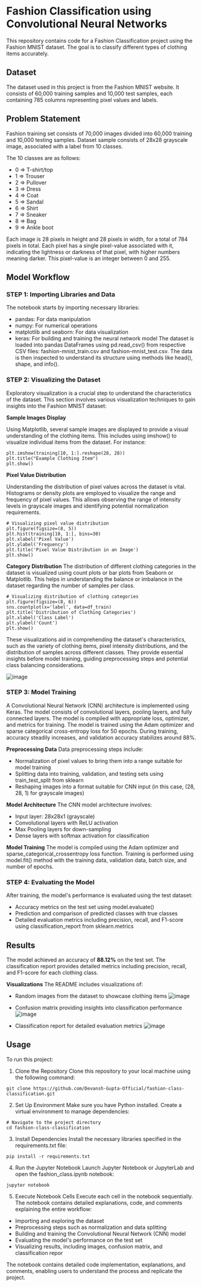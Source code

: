 # Fashion Classification using Convolutional Neural Networks

This repository contains code for a Fashion Classification project using the Fashion MNIST dataset. The goal is to classify different types of clothing items accurately.

## Dataset
The dataset used in this project is from the Fashion MNIST website. It consists of 60,000 training samples and 10,000 test samples, each containing 785 columns representing pixel values and labels.

## Problem Statement
Fashion training set consists of 70,000 images divided into 60,000 training and 10,000 testing samples. Dataset sample consists of 28x28 grayscale image, associated with a label from 10 classes. 

The 10 classes are as follows:  
- 0 => T-shirt/top
- 1 => Trouser
- 2 => Pullover
- 3 => Dress
- 4 => Coat
- 5 => Sandal
- 6 => Shirt
- 7 => Sneaker
- 8 => Bag
- 9 => Ankle boot

Each image is 28 pixels in height and 28 pixels in width, for a total of 784 pixels in total. Each pixel has a single pixel-value associated with it, indicating the lightness or darkness of that pixel, with higher numbers meaning darker. This pixel-value is an integer between 0 and 255. 

## Model Workflow

### STEP 1: Importing Libraries and Data
The notebook starts by importing necessary libraries:

- pandas: For data manipulation
- numpy: For numerical operations
- matplotlib and seaborn: For data visualization
- keras: For building and training the neural network model
The dataset is loaded into pandas DataFrames using pd.read_csv() from respective CSV files: fashion-mnist_train.csv and fashion-mnist_test.csv. The data is then inspected to understand its structure using methods like head(), shape, and info().

### STEP 2: Visualizing the Dataset
Exploratory visualization is a crucial step to understand the characteristics of the dataset. This section involves various visualization techniques to gain insights into the Fashion MNIST dataset:

**Sample Images Display**

Using Matplotlib, several sample images are displayed to provide a visual understanding of the clothing items. This includes using imshow() to visualize individual items from the dataset. For instance:
```
plt.imshow(training[10, 1:].reshape(28, 28))
plt.title("Example Clothing Item")
plt.show()
```

**Pixel Value Distribution**

Understanding the distribution of pixel values across the dataset is vital. Histograms or density plots are employed to visualize the range and frequency of pixel values. This allows observing the range of intensity levels in grayscale images and identifying potential normalization requirements.
```
# Visualizing pixel value distribution
plt.figure(figsize=(8, 5))
plt.hist(training[10, 1:], bins=30)
plt.xlabel('Pixel Value')
plt.ylabel('Frequency')
plt.title('Pixel Value Distribution in an Image')
plt.show()
```

**Category Distribution**
The distribution of different clothing categories in the dataset is visualized using count plots or bar plots from Seaborn or Matplotlib. This helps in understanding the balance or imbalance in the dataset regarding the number of samples per class.

```
# Visualizing distribution of clothing categories
plt.figure(figsize=(8, 6))
sns.countplot(x='label', data=df_train)
plt.title('Distribution of Clothing Categories')
plt.xlabel('Class Label')
plt.ylabel('Count')
plt.show()
```

These visualizations aid in comprehending the dataset's characteristics, such as the variety of clothing items, pixel intensity distributions, and the distribution of samples across different classes. They provide essential insights before model training, guiding preprocessing steps and potential class balancing considerations.

![image](https://github.com/Devansh-Gupta-Official/fashion-class-classification/assets/100591612/64271004-9fe3-441c-8c21-fb731eb00d1f)


### STEP 3: Model Training
A Convolutional Neural Network (CNN) architecture is implemented using Keras. The model consists of convolutional layers, pooling layers, and fully connected layers. The model is compiled with appropriate loss, optimizer, and metrics for training. The model is trained using the Adam optimizer and sparse categorical cross-entropy loss for 50 epochs. During training, accuracy steadily increases, and validation accuracy stabilizes around 88%.

**Preprocessing Data**
Data preprocessing steps include:

- Normalization of pixel values to bring them into a range suitable for model training
- Splitting data into training, validation, and testing sets using train_test_split from sklearn
- Reshaping images into a format suitable for CNN input (in this case, (28, 28, 1) for grayscale images)

  
**Model Architecture**
The CNN model architecture involves:

- Input layer: 28x28x1 (grayscale)
- Convolutional layers with ReLU activation
- Max Pooling layers for down-sampling
- Dense layers with softmax activation for classification

  
**Model Training**
The model is compiled using the Adam optimizer and sparse_categorical_crossentropy loss function. Training is performed using model.fit() method with the training data, validation data, batch size, and number of epochs.

### STEP 4: Evaluating the Model
After training, the model's performance is evaluated using the test dataset:

- Accuracy metrics on the test set using model.evaluate()
- Prediction and comparison of predicted classes with true classes
- Detailed evaluation metrics including precision, recall, and F1-score using classification_report from sklearn.metrics


## Results
The model achieved an accuracy of **88.12%** on the test set. The classification report provides detailed metrics including precision, recall, and F1-score for each clothing class.

**Visualizations**
The README includes visualizations of:

- Random images from the dataset to showcase clothing items
![image](https://github.com/Devansh-Gupta-Official/fashion-class-classification/assets/100591612/cc197dd0-7df2-4efc-a710-489f52dd523d)

- Confusion matrix providing insights into classification performance
![image](https://github.com/Devansh-Gupta-Official/fashion-class-classification/assets/100591612/c76ef548-0879-40c3-8962-d834d9853060)

- Classification report for detailed evaluation metrics
![image](https://github.com/Devansh-Gupta-Official/fashion-class-classification/assets/100591612/339d2c30-645a-414e-b634-09a545593156)



## Usage
To run this project:

1. Clone the Repository
Clone this repository to your local machine using the following command:
```
git clone https://github.com/Devansh-Gupta-Official/fashion-class-classification.git
```

2. Set Up Environment
Make sure you have Python installed. Create a virtual environment to manage dependencies:
```
# Navigate to the project directory
cd fashion-class-classification
```
3. Install Dependencies
Install the necessary libraries specified in the requirements.txt file:
```
pip install -r requirements.txt
```
4. Run the Jupyter Notebook
Launch Jupyter Notebook or JupyterLab and open the fashion_class.ipynb notebook:
```
jupyter notebook
```

5. Execute Notebook Cells
Execute each cell in the notebook sequentially. The notebook contains detailed explanations, code, and comments explaining the entire workflow:

- Importing and exploring the dataset
- Preprocessing steps such as normalization and data splitting
- Building and training the Convolutional Neural Network (CNN) model
- Evaluating the model's performance on the test set
- Visualizing results, including images, confusion matrix, and classification repor

The notebook contains detailed code implementation, explanations, and comments, enabling users to understand the process and replicate the project.
